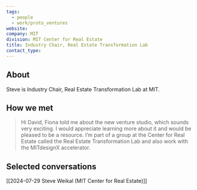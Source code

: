 ```yaml
---
tags:
  - people
  - work/proto_ventures
website: 
company: MIT
division: MIT Center for Real Estate
title: Industry Chair, Real Estate Transformation Lab
contact_type:
---
```

## About
Steve is Industry Chair, Real Estate Transformation Lab at MIT.

## How we met
>Hi David, Fiona told me about the new venture studio, which sounds very exciting. I would appreciate learning more about it and would be pleased to be a resource. I’m part of a group at the Center for Real Estate called the Real Estate Transformation Lab and also work with the MITdesignX accelerator.

## Selected conversations
[[2024-07-29 Steve Weikal (MIT Center for Real Estate)]]